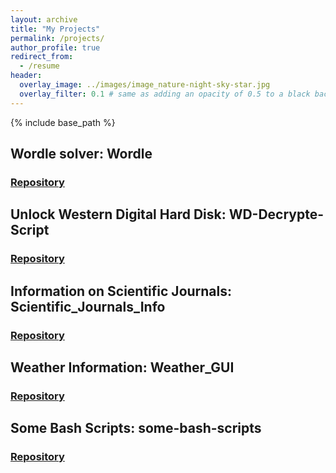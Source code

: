 ```yaml
---
layout: archive
title: "My Projects"
permalink: /projects/
author_profile: true
redirect_from:
  - /resume
header:
  overlay_image: ../images/image_nature-night-sky-star.jpg
  overlay_filter: 0.1 # same as adding an opacity of 0.5 to a black background
---
```


{% include base_path %}



## Wordle solver: Wordle
### [Repository](https://github.com/Ravieroy/Wordle)

## Unlock Western Digital Hard Disk: WD-Decrypte-Script
### [Repository](https://github.com/Ravieroy/WD-Decrypte-Script)

## Information on Scientific Journals: Scientific_Journals_Info
### [Repository](https://github.com/Ravieroy/Scientific_Journals_Info)

## Weather Information: Weather_GUI
### [Repository](https://github.com/Ravieroy/Weather_GUI)

## Some Bash Scripts: some-bash-scripts
### [Repository](https://github.com/Ravieroy/some-bash-scripts)


